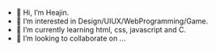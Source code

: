 - 👋 Hi, I’m Heajin.
- 👀 I’m interested in Design/UIUX/WebProgramming/Game.
- 🌱 I’m currently learning html, css, javascript and C.
- 💞️ I’m looking to collaborate on ...

<!---
KHyan/KHyan is a ✨ special ✨ repository because its `README.md` (this file) appears on your GitHub profile.
You can click the Preview link to take a look at your changes.
--->
